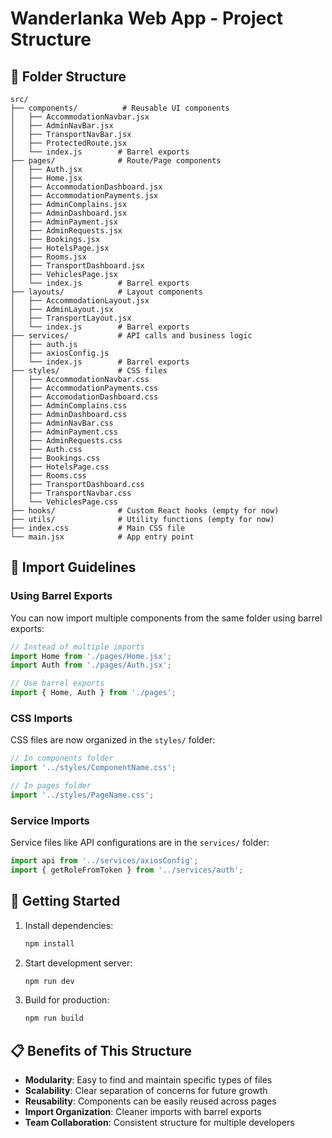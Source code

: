 # Wanderlanka Web App - Project Structure

## 📁 Folder Structure

```
src/
├── components/          # Reusable UI components
│   ├── AccommodationNavbar.jsx
│   ├── AdminNavBar.jsx
│   ├── TransportNavBar.jsx
│   ├── ProtectedRoute.jsx
│   └── index.js        # Barrel exports
├── pages/              # Route/Page components
│   ├── Auth.jsx
│   ├── Home.jsx
│   ├── AccommodationDashboard.jsx
│   ├── AccommodationPayments.jsx
│   ├── AdminComplains.jsx
│   ├── AdminDashboard.jsx
│   ├── AdminPayment.jsx
│   ├── AdminRequests.jsx
│   ├── Bookings.jsx
│   ├── HotelsPage.jsx
│   ├── Rooms.jsx
│   ├── TransportDashboard.jsx
│   ├── VehiclesPage.jsx
│   └── index.js        # Barrel exports
├── layouts/            # Layout components
│   ├── AccommodationLayout.jsx
│   ├── AdminLayout.jsx
│   ├── TransportLayout.jsx
│   └── index.js        # Barrel exports
├── services/           # API calls and business logic
│   ├── auth.js
│   ├── axiosConfig.js
│   └── index.js        # Barrel exports
├── styles/             # CSS files
│   ├── AccommodationNavbar.css
│   ├── AccommodationPayments.css
│   ├── AccomodationDashboard.css
│   ├── AdminComplains.css
│   ├── AdminDashboard.css
│   ├── AdminNavBar.css
│   ├── AdminPayment.css
│   ├── AdminRequests.css
│   ├── Auth.css
│   ├── Bookings.css
│   ├── HotelsPage.css
│   ├── Rooms.css
│   ├── TransportDashboard.css
│   ├── TransportNavbar.css
│   └── VehiclesPage.css
├── hooks/              # Custom React hooks (empty for now)
├── utils/              # Utility functions (empty for now)
├── index.css           # Main CSS file
└── main.jsx            # App entry point
```

## 📝 Import Guidelines

### Using Barrel Exports
You can now import multiple components from the same folder using barrel exports:

```jsx
// Instead of multiple imports
import Home from './pages/Home.jsx';
import Auth from './pages/Auth.jsx';

// Use barrel exports
import { Home, Auth } from './pages';
```

### CSS Imports
CSS files are now organized in the `styles/` folder:

```jsx
// In components folder
import '../styles/ComponentName.css';

// In pages folder  
import '../styles/PageName.css';
```

### Service Imports
Service files like API configurations are in the `services/` folder:

```jsx
import api from '../services/axiosConfig';
import { getRoleFromToken } from '../services/auth';
```

## 🚀 Getting Started

1. Install dependencies:
   ```bash
   npm install
   ```

2. Start development server:
   ```bash
   npm run dev
   ```

3. Build for production:
   ```bash
   npm run build
   ```

## 📋 Benefits of This Structure

- **Modularity**: Easy to find and maintain specific types of files
- **Scalability**: Clear separation of concerns for future growth
- **Reusability**: Components can be easily reused across pages
- **Import Organization**: Cleaner imports with barrel exports
- **Team Collaboration**: Consistent structure for multiple developers
